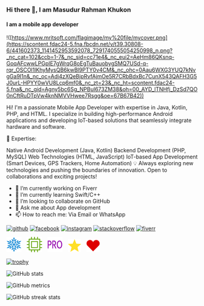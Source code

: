 ### Hi there 👋, I am Masudur Rahman Khukon
#### I am a mobile app developer 
!([https://www.mritsoft.com/flagimage/my%20file/mycover.png](https://scontent.fdac24-5.fna.fbcdn.net/v/t39.30808-6/441602373_1141452953592078_7291740555054250998_n.png?_nc_cat=102&ccb=1-7&_nc_sid=cc71e4&_nc_eui2=AeHm86QKsnq-GoqAFcwwLPGpIE7gWrqG8oEgTuBauobygSMQ7USd-q-rqr_OSCOl1lKhyMysQB6kwBl9PTY0v4CM&_nc_ohc=0Aau6WXG3YUQ7kNvgGa9I1n&_nc_oc=Adi4zXQeBjpRvfAjmOe5R7CRbBdxBc7CunX543QAFH3G5J0urL-HPYY0wVU8Lcp6mf0&_nc_zt=23&_nc_ht=scontent.fdac24-5.fna&_nc_gid=Agny5bc6Sg_NPBul673ZM38&oh=00_AYD_lTNHfj_DzSd7QO0nCftRuDTpVw4knNMVVHwee7Rsgg&oe=67B67B42))

Hi! I'm a passionate Mobile App Developer with expertise in Java, Kotlin, PHP, and HTML. I specialize in building high-performance Android applications and developing IoT-based solutions that seamlessly integrate hardware and software.

🔹 Expertise:

Native Android Development (Java, Kotlin)
Backend Development (PHP, MySQL)
Web Technologies (HTML, JavaScript)
IoT-based App Development (Smart Devices, GPS Trackers, Home Automation)
💡 Always exploring new technologies and pushing the boundaries of innovation. Open to collaborations and exciting projects!

- 🔭 I’m currently working on Fiverr 
- 🌱 I’m currently learning Swift/C++  
- 👯 I’m looking to collaborate on GitHub 
- 💬 Ask me about App development 
- 📫 How to reach me: Via Email or WhatsApp 


[<img src='https://cdn.jsdelivr.net/npm/simple-icons@3.0.1/icons/github.svg' alt='github' height='40'>](https://github.com/khukondeveloper1)  [<img src='https://cdn.jsdelivr.net/npm/simple-icons@3.0.1/icons/facebook.svg' alt='facebook' height='40'>](https://www.facebook.com/khukonappdeveloper)  [<img src='https://cdn.jsdelivr.net/npm/simple-icons@3.0.1/icons/instagram.svg' alt='instagram' height='40'>](https://www.instagram.com/khukon776/)  [<img src='https://cdn.jsdelivr.net/npm/simple-icons@3.0.1/icons/stackoverflow.svg' alt='stackoverflow' height='40'>](https://stackoverflow.com/users/23363975)  [<img src='https://cdn.jsdelivr.net/npm/simple-icons@3.0.1/icons/fiverr.svg' alt='fiverr' height='40'>](https://www.fiverr.com/khukondeveloper)  

<a href='https://archiveprogram.github.com/'><img src='https://raw.githubusercontent.com/acervenky/animated-github-badges/master/assets/acbadge.gif' width='40' height='40'></a> <a href='https://docs.github.com/en/developers'><img src='https://raw.githubusercontent.com/acervenky/animated-github-badges/master/assets/devbadge.gif' width='40' height='40'></a> <a href='https://github.com/pricing'><img src='https://raw.githubusercontent.com/acervenky/animated-github-badges/master/assets/pro.gif' width='40' height='40'></a> <a href='https://stars.github.com/'><img src='https://raw.githubusercontent.com/acervenky/animated-github-badges/master/assets/starbadge.gif' width='35' height='35'></a> <a href='https://docs.github.com/en/github/supporting-the-open-source-community-with-github-sponsors'><img src='https://raw.githubusercontent.com/acervenky/animated-github-badges/master/assets/sponsorbadge.gif' width='35' height='35'></a> 

[![trophy](https://github-profile-trophy.vercel.app/?username=khukondeveloper1)](https://github.com/ryo-ma/github-profile-trophy)

![GitHub stats](https://github-readme-stats.vercel.app/api?username=khukondeveloper1&show_icons=true)  

![GitHub metrics](https://metrics.lecoq.io/khukondeveloper1)  

![GitHub streak stats](https://streak-stats.demolab.com/?user=khukondeveloper1)  

